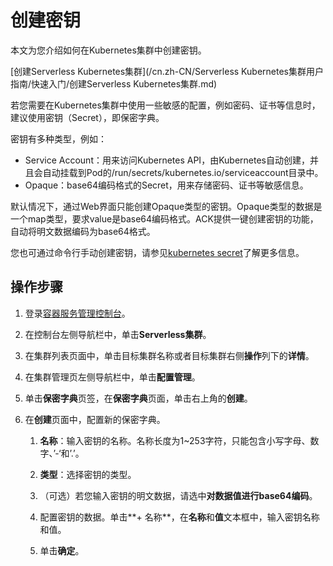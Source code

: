 # 创建密钥

本文为您介绍如何在Kubernetes集群中创建密钥。

[创建Serverless Kubernetes集群](/cn.zh-CN/Serverless Kubernetes集群用户指南/快速入门/创建Serverless Kubernetes集群.md)

若您需要在Kubernetes集群中使用一些敏感的配置，例如密码、证书等信息时，建议使用密钥（Secret），即保密字典。

密钥有多种类型，例如：

-   Service Account：用来访问Kubernetes API，由Kubernetes自动创建，并且会自动挂载到Pod的/run/secrets/kubernetes.io/serviceaccount目录中。
-   Opaque：base64编码格式的Secret，用来存储密码、证书等敏感信息。

默认情况下，通过Web界面只能创建Opaque类型的密钥。Opaque类型的数据是一个map类型，要求value是base64编码格式。ACK提供一键创建密钥的功能，自动将明文数据编码为base64格式。

您也可通过命令行手动创建密钥，请参见[kubernetes secret](https://kubernetes.io/docs/concepts/configuration/secret/)了解更多信息。

## 操作步骤

1.  登录[容器服务管理控制台](https://cs.console.aliyun.com)。

2.  在控制台左侧导航栏中，单击**Serverless集群**。

3.  在集群列表页面中，单击目标集群名称或者目标集群右侧**操作**列下的**详情**。

4.  在集群管理页左侧导航栏中，单击**配置管理**。

5.  单击**保密字典**页签，在**保密字典**页面，单击右上角的**创建**。

6.  在**创建**页面中，配置新的保密字典。

    1.  **名称**：输入密钥的名称。名称长度为1~253字符，只能包含小写字母、数字、’-‘和’.’。

    2.  **类型**：选择密钥的类型。

    3.  （可选）若您输入密钥的明文数据，请选中**对数据值进行base64编码**。

    4.  配置密钥的数据。单击**+ 名称**，在**名称**和**值**文本框中，输入密钥名称和值。

    5.  单击**确定**。


